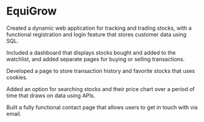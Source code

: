 # EquiGrow
Created a dynamic web application for tracking and trading stocks, with a functional registration and login feature that stores customer data using SQL.

Included a dashboard that displays stocks bought and added to the watchlist, and added separate pages for buying  or selling transactions.

Developed a page to store transaction history and favorite stocks that uses cookies.

Added an option for searching stocks and their price chart over a period of time that draws on data using APIs.

Built a fully functional contact page that allows users to get in touch with via email.
